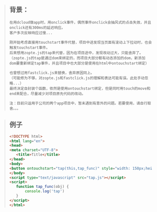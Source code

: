 >## 背景：
>```text
>在用dcloud做app时，用onclick事件，偶然事件onclick会抽风式的点击失效，并且onclick还有300ms的延迟响应。
>客户多次反映响应过慢...
>
>刚开始考虑直接用touchstart事件代替，项目中途发现当页面有滚动上下拉动时，也会触发touchstart事件。
>后来想用zopte.js的tap来代替，因为在项目途中，发现改动过大，只能舍弃了。
>（zopte.js的tap是通过dom来绑定的，而项目大部分都有动态添加的dom，新添加dom要重新绑定tap事件，并且项目中也大部分是使用在html中ontouchstart绑定）
>
>也曾想过用fastclick.js来替换，舍弃原因同上。
>（可能修为不够，对zopte.js和fastclick.js的理解和表达可能有误。此处手动忽略...）
>最终决定自封装个函数，依然是使用ontouchstart绑定，但是同时用touch的move和end来配合，尽量减少对项目原先代码的改动。
>
>注：目前只运用于公司的两个app项目中，暂未遇到有意外的问题。若要使用，请自行取舍。。。
>```

>## 例子
>```html
><!DOCTYPE html>
><html lang="en">
><head>
><meta charset="UTF-8">
>    <title>Title</title>
></head>
><body>
><button ontouchstart="tap(this,tap_func)" style="width: 150px;height: 150px;">测试tap</button>
></body>
><script type="text/javascript" src="tap.js"></script>
><script>
>    function tap_func(obj) {
>        console.log('tap')
>    }
></script>
></html>
>```